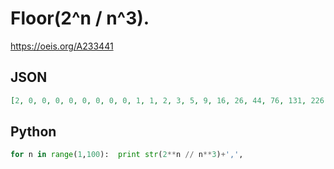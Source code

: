 # Floor\(2^n / n^3\)\.
https://oeis.org/A233441
## JSON
```JSON
[2, 0, 0, 0, 0, 0, 0, 0, 0, 1, 1, 2, 3, 5, 9, 16, 26, 44, 76, 131, 226, 393, 689, 1213, 2147, 3818, 6818, 12228, 22012, 39768, 72084, 131072, 239027, 437102, 801393, 1472896, 2713342, 5009438, 9267786, 17179869, 31906432, 59362467, 110632938, 206519839, 386111079]
```
## Python
```Python
for n in range(1,100):  print str(2**n // n**3)+',',
```
